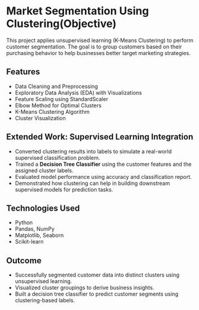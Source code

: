 # Market Segmentation Using Clustering(Objective)

This project applies unsupervised learning (K-Means Clustering) to perform customer segmentation. The goal is to group customers based on their purchasing behavior to help businesses better target marketing strategies.

## Features
- Data Cleaning and Preprocessing  
- Exploratory Data Analysis (EDA) with Visualizations  
- Feature Scaling using StandardScaler  
- Elbow Method for Optimal Clusters  
- K-Means Clustering Algorithm  
- Cluster Visualization

## Extended Work: Supervised Learning Integration
- Converted clustering results into labels to simulate a real-world supervised classification problem.  
- Trained a **Decision Tree Classifier** using the customer features and the assigned cluster labels.  
- Evaluated model performance using accuracy and classification report.  
- Demonstrated how clustering can help in building downstream supervised models for prediction tasks.

## Technologies Used
- Python  
- Pandas, NumPy  
- Matplotlib, Seaborn  
- Scikit-learn

## Outcome
- Successfully segmented customer data into distinct clusters using unsupervised learning.  
- Visualized cluster groupings to derive business insights.  
- Built a decision tree classifier to predict customer segments using clustering-based labels.
